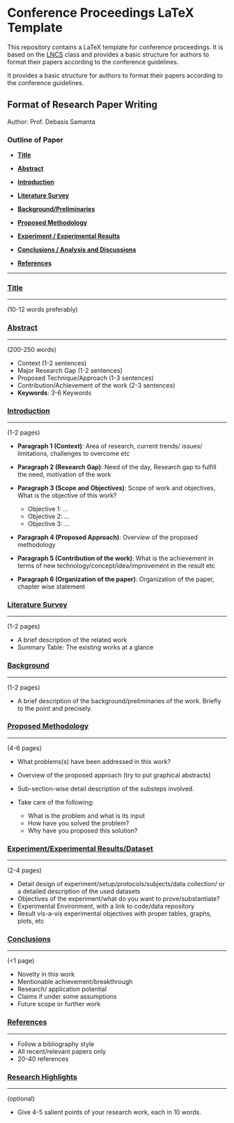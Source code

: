 # Conference Proceedings LaTeX Template

This repository contains a LaTeX template for conference proceedings. It is based on the [LNCS](https://www.springer.com/gp/computer-science/lncs/conference-proceedings-guidelines) class and provides a basic structure for authors to format their papers according to the conference guidelines.

It provides a basic structure for authors to format their papers according to the conference guidelines.

## Format of Research Paper Writing

Author: Prof. Debasis Samanta

### Outline of Paper

- [**Title**](#title)

- [**Abstract**](#abstract)

- [**Introduction**](#introduction)

- [**Literature Survey**](#literature-survey)

- [**Background/Preliminaries**](#background)

- [**Proposed Methodology**](#proposed-methodology)

- [**Experiment / Experimental Results**](#experimentexperimental-resultsdataset)

- [**Conclusions / Analysis and Discussions**](#conclusions)

- [**References**](#references)

---

### [Title](/sec/0-title.tex)
---
(10-12 words preferably)

### [Abstract](/sec/1-abstract.tex)
---
(200-250 words)
- Context (1-2 sentences)
- Major Research Gap (1-2 sentences)
- Proposed Technique/Approach (1-3 sentences)
- Contribution/Achievement of the work (2-3 sentences)
- **Keywords**: 3-6 Keywords

### [Introduction](/sec/2-intro.tex)
---
(1-2 pages)

- **Paragraph 1 (Context)**: Area of research, current trends/ issues/ limitations, challenges to overcome etc

- **Paragraph 2 (Research Gap)**: Need of the day, Research gap to fulfill the need, motivation of the work

- **Paragraph 3 (Scope and Objectives)**: Scope of work and objectives, What is the objective of this work?

  - Objective 1: ...
  - Objective 2: ...
  - Objective 3: ...

- **Paragraph 4 (Proposed Approach)**: Overview of the proposed methodology

- **Paragraph 5 (Contribution of the work)**: What is the achievement in terms of new technology/concept/idea/improvement in the result etc

- **Paragraph 6 (Organization of the paper)**: Organization of the paper, chapter wise statement

### [Literature Survey](/sec/3-related.tex)
---
(1-2 pages)
- A brief description of the related work
- Summary Table: The existing works at a glance

### [Background](/sec/3-related.tex)
---
(1-2 pages)
- A brief description of the background/preliminaries of the work. Briefly to the point and precisely.

### [Proposed Methodology](/sec/4-method.tex)
---
(4-6 pages)
- What problems(s) have been addressed in this work?
- Overview of the proposed approach (try to put graphical abstracts)
- Sub-section-wise detail description of the substeps involved.

- Take care of the following:

  - What is the problem and what is its input
  - How have you solved the problem?
  - Why have you proposed this solution?


### [Experiment/Experimental Results/Dataset](/sec/5-results.tex)
---
(2-4 pages)
- Detail design of experiment/setup/protocols/subjects/data collection/ or a detailed description of the used datasets
- Objectives of the experiment/what do you want to prove/substantiate?
- Experimental Environment, with a link to code/data repository
- Result vis-a-vis experimental objectives with proper tables, graphs, plots, etc

### [Conclusions](/sec/6-conclusion.tex)
---
(<1 page)
- Novelty in this work
- Mentionable achievement/breakthrough
- Research/ application potential
- Claims if under some assumptions
- Future scope or further work

### [References](/sec/ref.bib)
---
- Follow a bibliography style
- All recent/relevant papers only
- 20-40 references

### [Research Highlights](/sec/6-conclusion.tex)
---
(optional)
- Give 4-5 salient points of your research work, each in 10 words.
